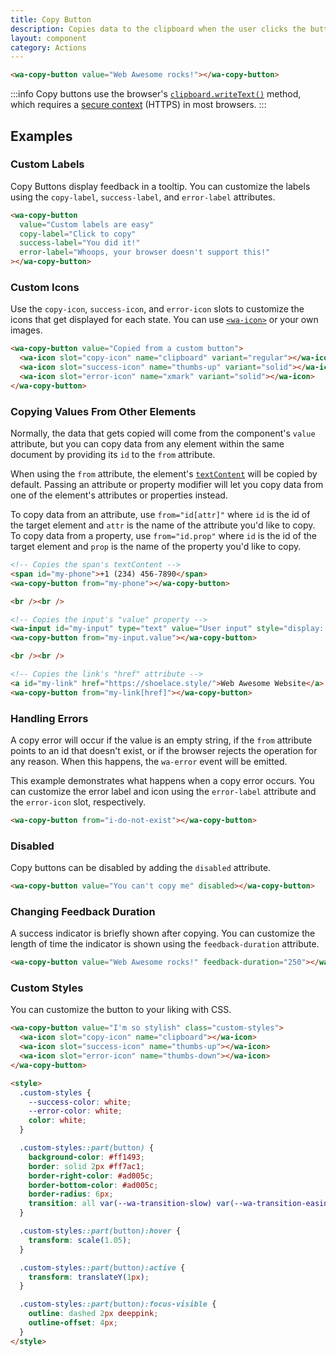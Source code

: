 ```yaml
---
title: Copy Button
description: Copies data to the clipboard when the user clicks the button.
layout: component
category: Actions
---
```


```html {.example}
<wa-copy-button value="Web Awesome rocks!"></wa-copy-button>
```

:::info
Copy buttons use the browser's [`clipboard.writeText()`](https://developer.mozilla.org/en-US/docs/Web/API/Clipboard/writeText) method, which requires a [secure context](https://developer.mozilla.org/en-US/docs/Web/Security/Secure_Contexts) (HTTPS) in most browsers.
:::

## Examples

### Custom Labels

Copy Buttons display feedback in a tooltip. You can customize the labels using the `copy-label`, `success-label`, and `error-label` attributes.

```html {.example}
<wa-copy-button
  value="Custom labels are easy"
  copy-label="Click to copy"
  success-label="You did it!"
  error-label="Whoops, your browser doesn't support this!"
></wa-copy-button>
```

### Custom Icons

Use the `copy-icon`, `success-icon`, and `error-icon` slots to customize the icons that get displayed for each state. You can use [`<wa-icon>`](/docs/components/icon) or your own images.

```html {.example}
<wa-copy-button value="Copied from a custom button">
  <wa-icon slot="copy-icon" name="clipboard" variant="regular"></wa-icon>
  <wa-icon slot="success-icon" name="thumbs-up" variant="solid"></wa-icon>
  <wa-icon slot="error-icon" name="xmark" variant="solid"></wa-icon>
</wa-copy-button>
```

### Copying Values From Other Elements

Normally, the data that gets copied will come from the component's `value` attribute, but you can copy data from any element within the same document by providing its `id` to the `from` attribute.

When using the `from` attribute, the element's [`textContent`](https://developer.mozilla.org/en-US/docs/Web/API/Node/textContent) will be copied by default. Passing an attribute or property modifier will let you copy data from one of the element's attributes or properties instead.

To copy data from an attribute, use `from="id[attr]"` where `id` is the id of the target element and `attr` is the name of the attribute you'd like to copy. To copy data from a property, use `from="id.prop"` where `id` is the id of the target element and `prop` is the name of the property you'd like to copy.

```html {.example}
<!-- Copies the span's textContent -->
<span id="my-phone">+1 (234) 456-7890</span>
<wa-copy-button from="my-phone"></wa-copy-button>

<br /><br />

<!-- Copies the input's "value" property -->
<wa-input id="my-input" type="text" value="User input" style="display: inline-block; max-width: 300px;"></wa-input>
<wa-copy-button from="my-input.value"></wa-copy-button>

<br /><br />

<!-- Copies the link's "href" attribute -->
<a id="my-link" href="https://shoelace.style/">Web Awesome Website</a>
<wa-copy-button from="my-link[href]"></wa-copy-button>
```

### Handling Errors

A copy error will occur if the value is an empty string, if the `from` attribute points to an id that doesn't exist, or if the browser rejects the operation for any reason. When this happens, the `wa-error` event will be emitted.

This example demonstrates what happens when a copy error occurs. You can customize the error label and icon using the `error-label` attribute and the `error-icon` slot, respectively.

```html {.example}
<wa-copy-button from="i-do-not-exist"></wa-copy-button>
```

### Disabled

Copy buttons can be disabled by adding the `disabled` attribute.

```html {.example}
<wa-copy-button value="You can't copy me" disabled></wa-copy-button>
```

### Changing Feedback Duration

A success indicator is briefly shown after copying. You can customize the length of time the indicator is shown using the `feedback-duration` attribute.

```html {.example}
<wa-copy-button value="Web Awesome rocks!" feedback-duration="250"></wa-copy-button>
```

### Custom Styles

You can customize the button to your liking with CSS.

```html {.example}
<wa-copy-button value="I'm so stylish" class="custom-styles">
  <wa-icon slot="copy-icon" name="clipboard"></wa-icon>
  <wa-icon slot="success-icon" name="thumbs-up"></wa-icon>
  <wa-icon slot="error-icon" name="thumbs-down"></wa-icon>
</wa-copy-button>

<style>
  .custom-styles {
    --success-color: white;
    --error-color: white;
    color: white;
  }

  .custom-styles::part(button) {
    background-color: #ff1493;
    border: solid 2px #ff7ac1;
    border-right-color: #ad005c;
    border-bottom-color: #ad005c;
    border-radius: 6px;
    transition: all var(--wa-transition-slow) var(--wa-transition-easing);
  }

  .custom-styles::part(button):hover {
    transform: scale(1.05);
  }

  .custom-styles::part(button):active {
    transform: translateY(1px);
  }

  .custom-styles::part(button):focus-visible {
    outline: dashed 2px deeppink;
    outline-offset: 4px;
  }
</style>
```
